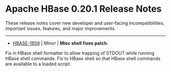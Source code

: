 
<!---
# Licensed to the Apache Software Foundation (ASF) under one
# or more contributor license agreements.  See the NOTICE file
# distributed with this work for additional information
# regarding copyright ownership.  The ASF licenses this file
# to you under the Apache License, Version 2.0 (the
# "License"); you may not use this file except in compliance
# with the License.  You may obtain a copy of the License at
#
#     http://www.apache.org/licenses/LICENSE-2.0
#
# Unless required by applicable law or agreed to in writing, software
# distributed under the License is distributed on an "AS IS" BASIS,
# WITHOUT WARRANTIES OR CONDITIONS OF ANY KIND, either express or implied.
# See the License for the specific language governing permissions and
# limitations under the License.
-->
# Apache HBase  0.20.1 Release Notes

These release notes cover new developer and user-facing incompatibilities, important issues, features, and major improvements.


---

* [HBASE-1859](https://issues.apache.org/jira/browse/HBASE-1859) | *Minor* | **Misc shell fixes patch.**

Fix in HBase shell formatter to allow trapping of STDOUT while running HBase shell commands.  Fix to HBase shell so that HBase shell commands are available to a loaded script.



